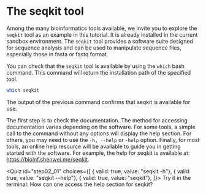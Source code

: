 <script>
import Quiz from "$components/Quiz.svelte";
import Execute from "$components/Execute.svelte";
</script>

# The seqkit tool

Among the many bioinformatics tools available, we invite you to explore the `seqkit` tool as an example in this tutorial. It is already installed in the current sandbox environment.
The `seqkit` tool provides a software suite designed for sequence analysis and can be used to manipulate sequence files, especially those in fasta or fastq format.

You can check that the `seqkit` tool is available by using the `which` bash command. This command will return the installation path of the specified tool.

```bash
which seqkit
```

The output of the previous command confirms that seqkit is available for use.


The first step is to check the documentation. The method for accessing documentation varies depending on the software. For some tools, a simple call to the command without any options will display the help section. For others, you may need to use the `-h, --help` or `-help` option. Finally, for most tools, an online help resource will be available to guide you in getting started with the software. For example, the help for seqkit is available at: https://bioinf.shenwei.me/seqkit.

<Quiz id="step02_01" choices={[
         { valid: true, value: "seqkit -h"},
         { valid: true, value: "seqkit --help"},
         { valid: true, value: "seqkit"},
]}>
        <span slot="prompt">
	Try it in the terminal: How can one access the help section for seqkit?
        </span>
</Quiz>


